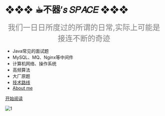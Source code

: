 <!--图片-->



<!--一些描述-->

#  ❖❖❖ ☕︎不器′𝑠 𝑆𝑃𝐴𝐶𝐸 ❖❖❖

<div align="center"><font size="5"color="grey">我们一日日所度过的所谓的日常,实际上可能是接连不断的奇迹</font></div>

 

- Java常见的面试题
- MySQL、MQ、Nginx等中间件
- 计算机网络、操作系统
- 高频算法
- 大厂原题
- [技术路线](roadmap/README.md)
- [About me](resume/bst_resume.md)

[开始阅读](/README.md)

<!--封面-->

![1](images/cover.jpg)